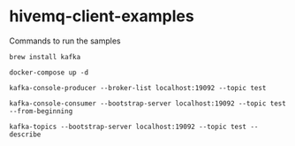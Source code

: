 # hivemq-client-examples

Commands to run the samples

```shell
brew install kafka

docker-compose up -d

kafka-console-producer --broker-list localhost:19092 --topic test

kafka-console-consumer --bootstrap-server localhost:19092 --topic test --from-beginning

kafka-topics --bootstrap-server localhost:19092 --topic test --describe
```